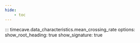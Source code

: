 ```yaml
---
hide:
    - toc
---
```


::: timecave.data_characteristics.mean_crossing_rate
    options:
        show_root_heading: true
        show_signature: true